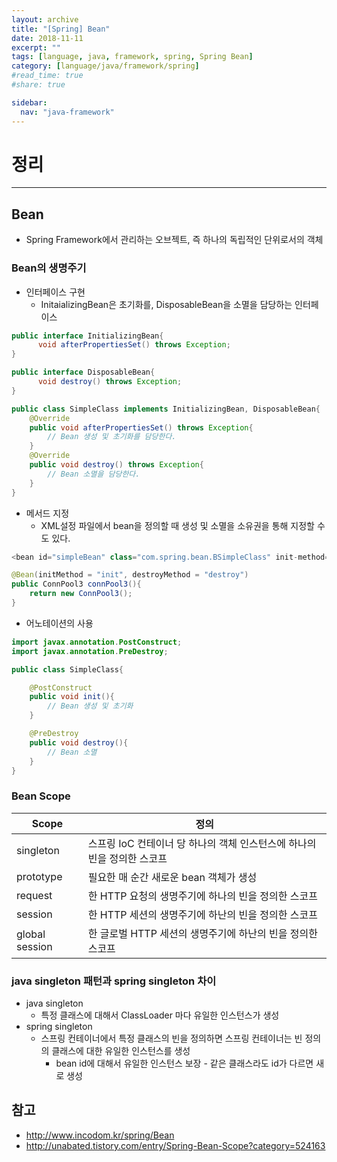 ```yaml
---
layout: archive
title: "[Spring] Bean"
date: 2018-11-11
excerpt: ""
tags: [language, java, framework, spring, Spring Bean]
category: [language/java/framework/spring]
#read_time: true
#share: true

sidebar:
  nav: "java-framework"
---
```


# 정리

* * *

## Bean

* Spring Framework에서 관리하는 오브젝트, 즉 하나의 독립적인 단위로서의 객체

### Bean의 생명주기

* 인터페이스 구현
  * InitaializingBean은 초기화를, DisposableBean을 소멸을 담당하는 인터페이스

```java
public interface InitializingBean{
      void afterPropertiesSet() throws Exception;
}

public interface DisposableBean{
      void destroy() throws Exception;
}

public class SimpleClass implements InitializingBean, DisposableBean{
    @Override
    public void afterPropertiesSet() throws Exception{
        // Bean 생성 및 초기화를 담당한다.
    }
    @Override
    public void destroy() throws Exception{
        // Bean 소멸을 담당한다.
    }
}
```

* 메서드 지정
  * XML설정 파일에서 bean을 정의할 때 생성 및 소멸을 소유권을 통해 지정할 수도 있다.

```java
<bean id="simpleBean" class="com.spring.bean.BSimpleClass" init-method="init" destroy-method="destroy" />

@Bean(initMethod = "init", destroyMethod = "destroy")
public ConnPool3 connPool3(){
    return new ConnPool3();
}
```

* 어노테이션의 사용

```java
import javax.annotation.PostConstruct;
import javax.annotation.PreDestroy;

public class SimpleClass{

    @PostConstruct
    public void init(){
        // Bean 생성 및 초기화
    }

    @PreDestroy
    public void destroy(){
        // Bean 소멸
    }
}
```

### Bean Scope

| Scope       | 정의                                                                    |
|-------------|-------------------------------------------------------------------------|
| singleton  | 스프링 IoC 컨테이너 당 하나의 객체 인스턴스에 하나의 빈을 정의한 스코프 |
| prototype  | 필요한 매 순간 새로운 bean 객체가 생성                     |
| request    | 한 HTTP 요청의 생명주기에 하나의 빈을 정의한 스코프                     |
| session        | 한 HTTP 세션의 생명주기에 하난의 빈을 정의한 스코프                     |
| global session | 한 글로벌 HTTP 세션의 생명주기에 하난의 빈을 정의한 스코프              |

### java singleton 패턴과 spring singleton 차이

* java singleton
  * 특정 클래스에 대해서 ClassLoader 마다 유일한 인스턴스가 생성
* spring singleton
  * 스프링 컨테이너에서 특정 클래스의 빈을 정의하면 스프링 컨테이너는 빈 정의의 클래스에 대한 유일한 인스턴스를 생성
    * bean id에 대해서 유일한 인스턴스 보장 - 같은 클래스라도 id가 다르면 새로 생성

## 참고

* <http://www.incodom.kr/spring/Bean>
* <http://unabated.tistory.com/entry/Spring-Bean-Scope?category=524163>